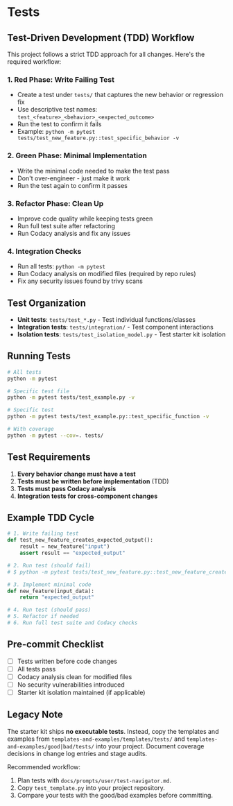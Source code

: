 # Tests

## Test-Driven Development (TDD) Workflow

This project follows a strict TDD approach for all changes. Here's the required workflow:

### 1. Red Phase: Write Failing Test
- Create a test under `tests/` that captures the new behavior or regression fix
- Use descriptive test names: `test_<feature>_<behavior>_<expected_outcome>`
- Run the test to confirm it fails
- Example: `python -m pytest tests/test_new_feature.py::test_specific_behavior -v`

### 2. Green Phase: Minimal Implementation
- Write the minimal code needed to make the test pass
- Don't over-engineer - just make it work
- Run the test again to confirm it passes

### 3. Refactor Phase: Clean Up
- Improve code quality while keeping tests green
- Run full test suite after refactoring
- Run Codacy analysis and fix any issues

### 4. Integration Checks
- Run all tests: `python -m pytest`
- Run Codacy analysis on modified files (required by repo rules)
- Fix any security issues found by trivy scans

## Test Organization

- **Unit tests**: `tests/test_*.py` - Test individual functions/classes
- **Integration tests**: `tests/integration/` - Test component interactions
- **Isolation tests**: `tests/test_isolation_model.py` - Test starter kit isolation

## Running Tests

```bash
# All tests
python -m pytest

# Specific test file
python -m pytest tests/test_example.py -v

# Specific test
python -m pytest tests/test_example.py::test_specific_function -v

# With coverage
python -m pytest --cov=. tests/
```

## Test Requirements

1. **Every behavior change must have a test**
2. **Tests must be written before implementation** (TDD)
3. **Tests must pass Codacy analysis**
4. **Integration tests for cross-component changes**

## Example TDD Cycle

```python
# 1. Write failing test
def test_new_feature_creates_expected_output():
    result = new_feature("input")
    assert result == "expected_output"

# 2. Run test (should fail)
# $ python -m pytest tests/test_new_feature.py::test_new_feature_creates_expected_output -v

# 3. Implement minimal code
def new_feature(input_data):
    return "expected_output"

# 4. Run test (should pass)
# 5. Refactor if needed
# 6. Run full test suite and Codacy checks
```

## Pre-commit Checklist

- [ ] Tests written before code changes
- [ ] All tests pass
- [ ] Codacy analysis clean for modified files
- [ ] No security vulnerabilities introduced
- [ ] Starter kit isolation maintained (if applicable)

## Legacy Note

The starter kit ships **no executable tests**. Instead, copy the templates and
examples from `templates-and-examples/templates/tests/` and
`templates-and-examples/good|bad/tests/` into your project. Document coverage
decisions in change log entries and stage audits.

Recommended workflow:
1. Plan tests with `docs/prompts/user/test-navigator.md`.
2. Copy `test_template.py` into your project repository.
3. Compare your tests with the good/bad examples before committing.
